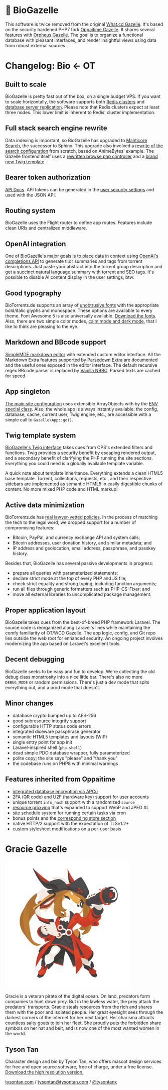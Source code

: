 # 🧪 BioGazelle

This software is twice removed from the original
[What.cd Gazelle](https://github.com/WhatCD/Gazelle).
It's based on the security hardened PHP7 fork
[Oppaitime Gazelle](https://github.com/biotorrents/oppaiMirror).
It shares several features with
[Orpheus Gazelle](https://github.com/OPSnet/Gazelle).
The goal is to organize a functional database with pleasant interfaces,
and render insightful views using data from robust external sources.

# Changelog: Bio ← OT

## Built to scale

BioGazelle is pretty fast out of the box, on a single budget VPS.
If you want to scale horizontally, the software supports both
[Redis clusters](app/Cache.php) and
[database server replication](app/Database.php).
Please note that Redis clusters expect at least three nodes.
This lower limit is inherent to Redis' cluster implementation.

## Full stack search engine rewrite

Data indexing is important, so BioGazelle has upgraded to
[Manticore Search](https://manticoresearch.com),
the successor to Sphinx.
This upgrade also involved a
[rewrite of the search configuration](utilities/config/manticore.conf)
from scratch, based on AnimeBytes' example.
The Gazelle frontend itself uses a
[rewritten browse.php controller](sections/torrents/browse.php) and a
[brand new Twig template](templates/torrents/search.twig).

## Bearer token authorization

[API Docs](https://docs.torrents.bio).
API tokens can be generated in the
[user security settings](sections/user/token.php)
and used with the JSON API.

## Routing system

BioGazelle uses the Flight router to define app routes.
Features include clean URIs and centralized middleware.

## OpenAI integration

One of BioGazelle's major goals is to place data in context using
[OpenAI's completions API](https://beta.openai.com/docs/api-reference/completions)
to generate tl;dr summaries and tags from torrent descriptions.
Just paste your abstract into the torrent group description
and get a succinct natural language summary with torrent and SEO tags.
It's possible to disable AI content display in the user settings, btw.

## Good typography

BioTorrents.de supports an array of
[unobtrusive fonts](resources/scss/assets/fonts.scss)
with the appropriate bold/italic glyphs and monospace.
These options are available to every theme.
Font Awesome 5 is also universally available.
[Download the fonts](https://torrents.bio/fonts.tgz).
Also, there are two simple color modes,
[calm mode and dark mode](resources/scss/global/colors.scss),
that I like to think are pleasing to the eye.

## Markdown and BBcode support

[SimpleMDE markdown editor](https://simplemde.com)
with extended custom editor interface.
All the Markdown Extra features supported by
[Parsedown Extra](https://github.com/erusev/parsedown-extra)
are documented and the useful ones exposed in the editor interface.
The default recursive regex BBcode parser is replaced by
[Vanilla NBBC](https://github.com/vanilla/nbbc).
Parsed texts are cached for speed.

## App singleton

[The main site configuration](config/public.php)
uses extensible ArrayObjects with by the
[ENV special class](app/ENV.php).
Also, the whole app is always instantly available:
the config, database, cache, current user, Twig engine, etc.,
are accessible with a simple call to `Gazelle\App::go()`.

## Twig template system

[BioGazelle's Twig interface](app/Twig.php)
takes cues from OPS's extended filters and functions.
Twig provides a security benefit by escaping rendered output,
and a secondary benefit of clarifying the PHP running the site sections.
Everything you could need is a globally available template variable.

A quick note about template inheritance.
Everything extends a clean HTML5 base template.
Torrent, collections, requests, etc., and their respective sidebars
are implemented as semantic HTML5 in easily digestible chunks of content.
No more mixed PHP code and HTML markup!

## Active data minimization

BioTorrents.de has
[real lawyer-vetted policies](templates/siteText/legal).
In the process of matching the tech to the legal word,
we dropped support for a number of compromising features:

- Bitcoin, PayPal, and currency exchange API and system calls;
- Bitcoin addresses, user donation history, and similar metadata; and
- IP address and geolocation, email address, passphrase, and passkey history.

Besides that, BioGazelle has several passive developments in progress:

- prepare all queries with parameterized statements;
- declare strict mode at the top of every PHP and JS file;
- check strict equality and strong typing, including function arguments;
- run all files through generic formatters such as PHP-CS-Fixer; and
- move all external libraries to uncomplicated package management.

## Proper application layout

BioGazelle takes cues from the best-of-breed PHP framework Laravel.
The source code is reorganized along Laravel's lines while maintaining the comfy familiarity of OT/WCD Gazelle.
The app logic, config, and Git repo lies outside the web root for enhanced security.
An ongoing project involves modernizing the app based on Laravel's excellent tools.

## Decent debugging

BioGazelle seeks to be easy and fun to develop.
We're collecting the old debug class monstrosity into a nice little bar.
There's also no more `DEBUG_MODE` or random permissions.
There's just a dev mode that spits everything out, and a prod mode that doesn't.

## Minor changes

- database crypto bumped up to AES-256
- good subresource integrity support
- configurable HTTP status code errors
- integrated diceware passphrase generator
- semantic HTML5 templates and layouts (WIP)
- single entry point for app init
- Laravel-inspired shell (`php shell`)
- dead simple PDO database wrapper, fully parameterized
- polite copy; the site says "please" and "thank you"
- the codebase runs on PHP8 with minimal warnings

## Features inherited from Oppaitime

- [integrated database encryption via APCu](app/Crypto.php)
- 2FA (QR code) and U2F (hardware key) support for user accounts
- unique torrent `info_hash` support with a randomized `source`
- [resource proxying](https://github.com/biotorrents/image-host) that's expanded to support WebP and JPEG XL
- [site schedule](sections/schedule) system for running certain tasks via cron
- bonus points and the [corresponding store section](sections/store)
- native HTTP/2 support with the expectation of TLSv1.2+
- custom stylesheet modifications on a per-user basis

# Gracie Gazelle

![Gracie Gazelle](public/images/mascot.png)

Gracie is a veteran pirate of the digital ocean.
On land, predators form companies to hunt down prey.
But in the lawless water, the prey attack the predators' transports.
Gracie steals resources from the rich and shares them with the poor and isolated people.
Her great eyesight sees through the darkest corners of the internet for her next target.
Her charisma attracts countless salty goats to join her fleet.
She proudly puts the forbidden share symbols on her hat and belt, and is now one of the most wanted women in the world.

## Tyson Tan

Character design and bio by Tyson Tan, who offers mascot design services for free and open source software, free of charge, under a free license.
[Download the high resolution version.](public/images/mascotFullVersion.png)

[tysontan.com](https://tysontan.com) / <tysontan@tysontan.com> / [@tysontanx](https://twitter.com/tysontanx)
